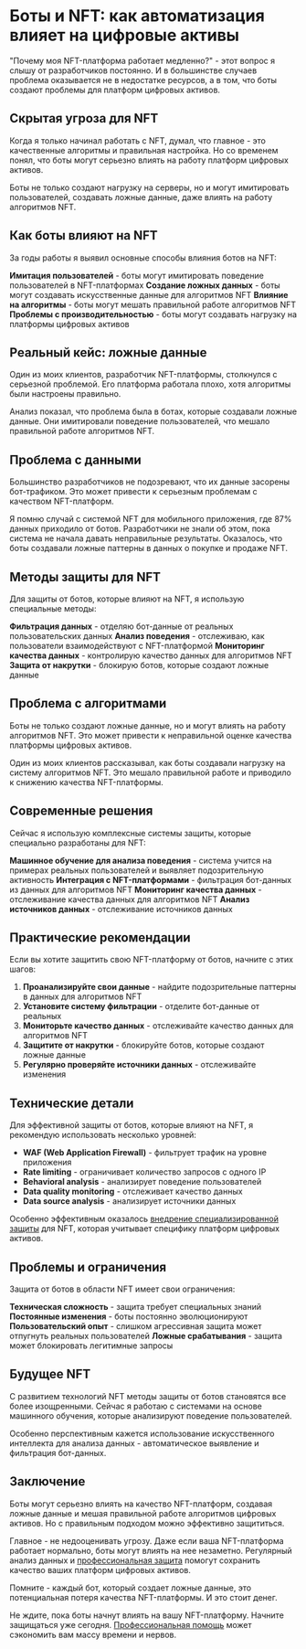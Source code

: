 ﻿# Боты и NFT: как автоматизация влияет на цифровые активы

"Почему моя NFT-платформа работает медленно?" - этот вопрос я слышу от разработчиков постоянно. И в большинстве случаев проблема оказывается не в недостатке ресурсов, а в том, что боты создают проблемы для платформ цифровых активов.

## Скрытая угроза для NFT

Когда я только начинал работать с NFT, думал, что главное - это качественные алгоритмы и правильная настройка. Но со временем понял, что боты могут серьезно влиять на работу платформ цифровых активов.

Боты не только создают нагрузку на серверы, но и могут имитировать пользователей, создавать ложные данные, даже влиять на работу алгоритмов NFT.

## Как боты влияют на NFT

За годы работы я выявил основные способы влияния ботов на NFT:

**Имитация пользователей** - боты могут имитировать поведение пользователей в NFT-платформах
**Создание ложных данных** - боты могут создавать искусственные данные для алгоритмов NFT
**Влияние на алгоритмы** - боты могут мешать правильной работе алгоритмов NFT
**Проблемы с производительностью** - боты могут создавать нагрузку на платформы цифровых активов

## Реальный кейс: ложные данные

Один из моих клиентов, разработчик NFT-платформы, столкнулся с серьезной проблемой. Его платформа работала плохо, хотя алгоритмы были настроены правильно.

Анализ показал, что проблема была в ботах, которые создавали ложные данные. Они имитировали поведение пользователей, что мешало правильной работе алгоритмов NFT.

## Проблема с данными

Большинство разработчиков не подозревают, что их данные засорены бот-трафиком. Это может привести к серьезным проблемам с качеством NFT-платформ.

Я помню случай с системой NFT для мобильного приложения, где 87% данных приходило от ботов. Разработчики не знали об этом, пока система не начала давать неправильные результаты. Оказалось, что боты создавали ложные паттерны в данных о покупке и продаже NFT.

## Методы защиты для NFT

Для защиты от ботов, которые влияют на NFT, я использую специальные методы:

**Фильтрация данных** - отделяю бот-данные от реальных пользовательских данных
**Анализ поведения** - отслеживаю, как пользователи взаимодействуют с NFT-платформой
**Мониторинг качества данных** - контролирую качество данных для алгоритмов NFT
**Защита от накрутки** - блокирую ботов, которые создают ложные данные

## Проблема с алгоритмами

Боты не только создают ложные данные, но и могут влиять на работу алгоритмов NFT. Это может привести к неправильной оценке качества платформы цифровых активов.

Один из моих клиентов рассказывал, как боты создавали нагрузку на систему алгоритмов NFT. Это мешало правильной работе и приводило к снижению качества NFT-платформы.

## Современные решения

Сейчас я использую комплексные системы защиты, которые специально разработаны для NFT:

**Машинное обучение для анализа поведения** - система учится на примерах реальных пользователей и выявляет подозрительную активность
**Интеграция с NFT-платформами** - фильтрация бот-данных из данных для алгоритмов NFT
**Мониторинг качества данных** - отслеживание качества данных для алгоритмов NFT
**Анализ источников данных** - отслеживание источников данных

## Практические рекомендации

Если вы хотите защитить свою NFT-платформу от ботов, начните с этих шагов:

1. **Проанализируйте свои данные** - найдите подозрительные паттерны в данных для алгоритмов NFT
2. **Установите систему фильтрации** - отделите бот-данные от реальных
3. **Мониторьте качество данных** - отслеживайте качество данных для алгоритмов NFT
4. **Защитите от накрутки** - блокируйте ботов, которые создают ложные данные
5. **Регулярно проверяйте источники данных** - отслеживайте изменения

## Технические детали

Для эффективной защиты от ботов, которые влияют на NFT, я рекомендую использовать несколько уровней:

- **WAF (Web Application Firewall)** - фильтрует трафик на уровне приложения
- **Rate limiting** - ограничивает количество запросов с одного IP
- **Behavioral analysis** - анализирует поведение пользователей
- **Data quality monitoring** - отслеживает качество данных
- **Data source analysis** - анализирует источники данных

Особенно эффективным оказалось [внедрение специализированной защиты](https://progaem.com/ustanovka-antibota-usluga-po-zashhite-ot-botov-vashih-sajtov-na-razlichnyh-cms-sistemah.html) для NFT, которая учитывает специфику платформ цифровых активов.

## Проблемы и ограничения

Защита от ботов в области NFT имеет свои ограничения:

**Техническая сложность** - защита требует специальных знаний
**Постоянные изменения** - боты постоянно эволюционируют
**Пользовательский опыт** - слишком агрессивная защита может отпугнуть реальных пользователей
**Ложные срабатывания** - защита может блокировать легитимные запросы

## Будущее NFT

С развитием технологий NFT методы защиты от ботов становятся все более изощренными. Сейчас я работаю с системами на основе машинного обучения, которые анализируют поведение пользователей.

Особенно перспективным кажется использование искусственного интеллекта для анализа данных - автоматическое выявление и фильтрация бот-данных.

## Заключение

Боты могут серьезно влиять на качество NFT-платформ, создавая ложные данные и мешая правильной работе алгоритмов цифровых активов. Но с правильным подходом можно эффективно защититься.

Главное - не недооценивать угрозу. Даже если ваша NFT-платформа работает нормально, боты могут влиять на нее незаметно. Регулярный анализ данных и [профессиональная защита](https://progaem.com/ustanovka-antibota-usluga-po-zashhite-ot-botov-vashih-sajtov-na-razlichnyh-cms-sistemah.html) помогут сохранить качество ваших платформ цифровых активов.

Помните - каждый бот, который создает ложные данные, это потенциальная потеря качества NFT-платформы. И это стоит денег.

Не ждите, пока боты начнут влиять на вашу NFT-платформу. Начните защищаться уже сегодня. [Профессиональная помощь](https://progaem.com/ustanovka-antibota-usluga-po-zashhite-ot-botov-vashih-sajtov-na-razlichnyh-cms-sistemah.html) может сэкономить вам массу времени и нервов.
